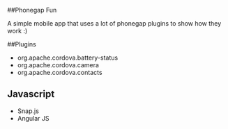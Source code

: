 ##Phonegap Fun

A simple mobile app that uses a lot of phonegap plugins to show how they work :)

##Plugins

* org.apache.cordova.battery-status
* org.apache.cordova.camera
* org.apache.cordova.contacts

## Javascript 

* Snap.js
* Angular JS
